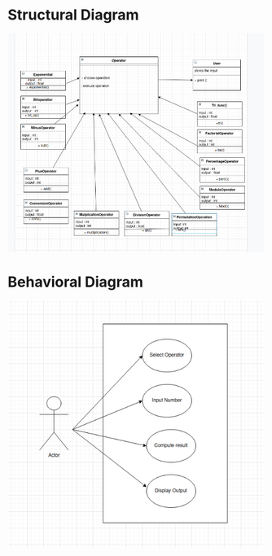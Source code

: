 # Structural Diagram

![calci_struct](https://github.com/99003518/Team2_calciapp/blob/main/Calculator%20Application/2.Design/HLD/calculator_structural_diagram.png)

 # Behavioral Diagram

![calci_behavioral](https://github.com/99003518/Team2_calciapp/blob/main/Calculator%20Application/2.Design/HLD/Behavioral_diagram_calculator.png)

